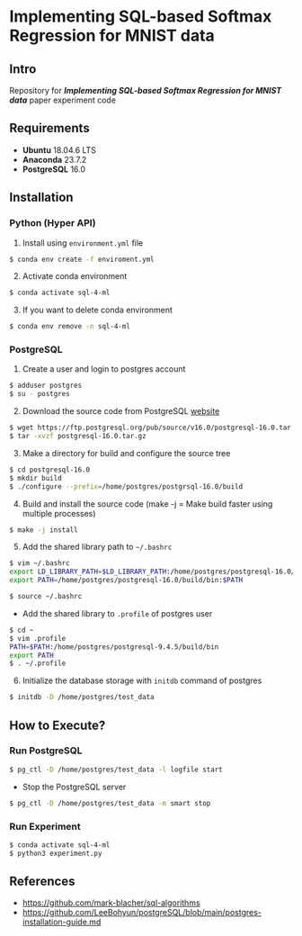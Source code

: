 # Implementing SQL-based Softmax Regression for MNIST data

## Intro

Repository for __*Implementing SQL-based Softmax Regression for MNIST data*__ paper experiment code

## Requirements

- **Ubuntu** 18.04.6 LTS
- **Anaconda** 23.7.2 
- **PostgreSQL** 16.0

## Installation

### Python (Hyper API)

1. Install using `environment.yml` file
```bash
$ conda env create -f enviroment.yml
```
2. Activate conda environment
```bash
$ conda activate sql-4-ml
```

3. If you want to delete conda environment
```bash
$ conda env remove -n sql-4-ml
```

### PostgreSQL

1. Create a user and login to postgres account
```bash
$ adduser postgres
$ su - postgres
```

2. Download the source code from PostgreSQL [website](https://www.postgresql.org/ftp/source/)
```bash
$ wget https://ftp.postgresql.org/pub/source/v16.0/postgresql-16.0.tar.gz
$ tar -xvzf postgresql-16.0.tar.gz
```
3. Make a directory for build and configure the source tree
```bash
$ cd postgresql-16.0
$ mkdir build
$ ./configure --prefix=/home/postgres/postgrsql-16.0/build
```

4. Build and install the source code (make -j = Make build faster using multiple processes)
```bash
$ make -j install
```

5. Add the shared library path to `~/.bashrc`
```bash
$ vim ~/.bashrc
export LD_LIBRARY_PATH=$LD_LIBRARY_PATH:/home/postgres/postgresql-16.0/build/lib
export PATH=/home/postgres/postgresql-16.0/build/bin:$PATH

$ source ~/.bashrc
```
- Add the shared library to `.profile` of postgres user
```bash
$ cd ~
$ vim .profile
PATH=$PATH:/home/postgres/postgresql-9.4.5/build/bin
export PATH
$ . ~/.profile
```
6. Initialize the database storage with `initdb` command of postgres
```bash
$ initdb -D /home/postgres/test_data
```

## How to Execute?

### Run PostgreSQL

```bash
$ pg_ctl -D /home/postgres/test_data -l logfile start
```
- Stop the PostgreSQL server
```bash
$ pg_ctl -D /home/postgres/test_data -m smart stop
```
### Run Experiment 
```bash
$ conda activate sql-4-ml
$ python3 experiment.py
```


## References
- https://github.com/mark-blacher/sql-algorithms
- https://github.com/LeeBohyun/postgreSQL/blob/main/postgres-installation-guide.md

